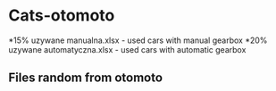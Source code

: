 # Cats-otomoto
*15% uzywane manualna.xlsx - used cars with manual gearbox
*20% uzywane automatyczna.xlsx - used cars with automatic gearbox


## Files random from otomoto 


